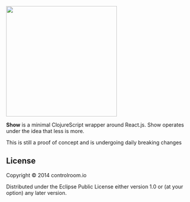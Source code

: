 <img src="http://controlroom.io/images/show-logo.png?1236" width=300/>

**Show** is a minimal ClojureScript wrapper around React.js. Show operates under
the idea that less is more.

This is still a proof of concept and is undergoing daily breaking changes

## License

Copyright © 2014 controlroom.io

Distributed under the Eclipse Public License either version 1.0 or (at
your option) any later version.

